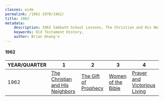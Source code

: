 ```yaml
---
classes: wide
permalink: /1961-1970/1962/
title: 1962
metadata:
    description: 1962 Sabbath School Lessons, The Christian and His Neighbors, The Gift of Prophecy, Women of the Bible, Prayer and Victorious Living
    keywords: Old Testament History,
    author: Brian Onang'o
---
```


#### 1962

YEAR/QUARTER |   1  | 2| 3| 4
-------------|------------|---|--|---
1962   |  [The Christian and His Neighbors](/1961-1970/1962/quarter1) | [The Gift of Prophecy](/1961-1970/1962/quarter2) | [Women of the Bible](/1961-1970/1962/quarter3) | [Prayer and Victorious Living](/1961-1970/1962/quarter4) |
 